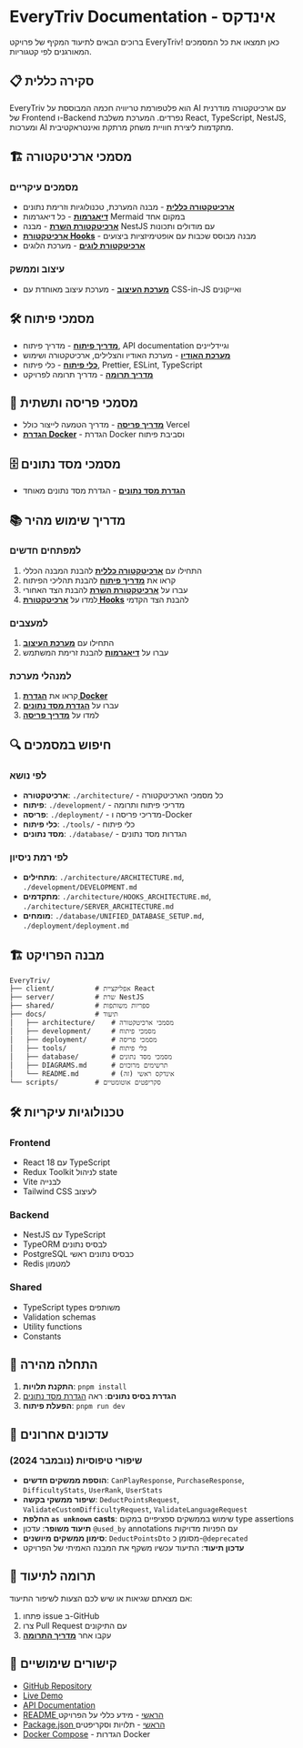 # EveryTriv Documentation - אינדקס

ברוכים הבאים לתיעוד המקיף של פרויקט EveryTriv! כאן תמצאו את כל המסמכים המאורגנים לפי קטגוריות.

## 📋 סקירה כללית

EveryTriv הוא פלטפורמת טריוויה חכמה המבוססת על AI עם ארכיטקטורה מודרנית של Frontend ו-Backend נפרדים. המערכת משלבת React, TypeScript, NestJS, ומערכות AI מתקדמות ליצירת חוויית משחק מרתקת ואינטראקטיבית.

## 🏗️ מסמכי ארכיטקטורה

### מסמכים עיקריים
- **[ארכיטקטורה כללית](./architecture/ARCHITECTURE.md)** - מבנה המערכת, טכנולוגיות וזרימת נתונים
- **[דיאגרמות](./DIAGRAMS.md)** - כל דיאגרמות Mermaid במקום אחד
- **[ארכיטקטורת השרת](./architecture/SERVER_ARCHITECTURE.md)** - מבנה NestJS עם מודולים ותכונות
- **[ארכיטקטורת Hooks](./architecture/HOOKS_ARCHITECTURE.md)** - מבנה מבוסס שכבות עם אופטימיזציות ביצועים
- **[ארכיטקטורת לוגים](./architecture/LOGGER_ARCHITECTURE.md)** - מערכת הלוגים

### עיצוב וממשק
- **[מערכת העיצוב](./architecture/DESIGN_SYSTEM.md)** - מערכת עיצוב מאוחדת עם CSS-in-JS ואייקונים

## 🛠️ מסמכי פיתוח

- **[מדריך פיתוח](./development/DEVELOPMENT.md)** - מדריך פיתוח, API documentation וגיידליינים
- **[מערכת האודיו](./development/AUDIO_SYSTEM.md)** - מערכת האודיו והצלילים, ארכיטקטורה ושימוש
- **[כלי פיתוח](./tools/DEVELOPMENT_TOOLS.md)** - כלי פיתוח, Prettier, ESLint, TypeScript
- **[מדריך תרומה](./development/contributing.md)** - מדריך תרומה לפרויקט


## 🚀 מסמכי פריסה ותשתית

- **[מדריך פריסה](./deployment/deployment.md)** - מדריך הטמעה לייצור כולל Vercel
- **[הגדרת Docker](./deployment/DOCKER_SETUP.md)** - הגדרת Docker וסביבת פיתוח

## 🗄️ מסמכי מסד נתונים

- **[הגדרת מסד נתונים](./database/UNIFIED_DATABASE_SETUP.md)** - הגדרת מסד נתונים מאוחד

## 📚 מדריך שימוש מהיר

### למפתחים חדשים
1. התחילו עם **[ארכיטקטורה כללית](./architecture/ARCHITECTURE.md)** להבנת המבנה הכללי
2. קראו את **[מדריך פיתוח](./development/DEVELOPMENT.md)** להבנת תהליכי הפיתוח
3. עברו על **[ארכיטקטורת השרת](./architecture/SERVER_ARCHITECTURE.md)** להבנת הצד האחורי
4. למדו על **[ארכיטקטורת Hooks](./architecture/HOOKS_ARCHITECTURE.md)** להבנת הצד הקדמי

### למעצבים
1. התחילו עם **[מערכת העיצוב](./architecture/DESIGN_SYSTEM.md)**
2. עברו על **[דיאגרמות](./DIAGRAMS.md)** להבנת זרימת המשתמש

### למנהלי מערכת
1. קראו את **[הגדרת Docker](./deployment/DOCKER_SETUP.md)**
2. עברו על **[הגדרת מסד נתונים](./database/UNIFIED_DATABASE_SETUP.md)**
3. למדו על **[מדריך פריסה](./deployment/deployment.md)**

## 🔍 חיפוש במסמכים

### לפי נושא
- **ארכיטקטורה**: `./architecture/` - כל מסמכי הארכיטקטורה
- **פיתוח**: `./development/` - מדריכי פיתוח ותרומה
- **פריסה**: `./deployment/` - מדריכי פריסה ו-Docker
- **כלי פיתוח**: `./tools/` - כלי פיתוח
- **מסד נתונים**: `./database/` - הגדרות מסד נתונים

### לפי רמת ניסיון
- **מתחילים**: `./architecture/ARCHITECTURE.md`, `./development/DEVELOPMENT.md`
- **מתקדמים**: `./architecture/HOOKS_ARCHITECTURE.md`, `./architecture/SERVER_ARCHITECTURE.md`
- **מומחים**: `./database/UNIFIED_DATABASE_SETUP.md`, `./deployment/deployment.md`

## 🏗️ מבנה הפרויקט

```
EveryTriv/
├── client/          # אפליקציית React
├── server/          # שרת NestJS
├── shared/          # ספריות משותפות
├── docs/            # תיעוד
│   ├── architecture/    # מסמכי ארכיטקטורה
│   ├── development/     # מסמכי פיתוח
│   ├── deployment/      # מסמכי פריסה
│   ├── tools/           # כלי פיתוח
│   ├── database/        # מסמכי מסד נתונים
│   ├── DIAGRAMS.md      # תרשימים מרוכזים
│   └── README.md        # אינדקס ראשי (זה)
└── scripts/         # סקריפטים אוטומטיים
```

## 🛠️ טכנולוגיות עיקריות

### Frontend
- React 18 עם TypeScript
- Redux Toolkit לניהול state
- Vite לבנייה
- Tailwind CSS לעיצוב

### Backend
- NestJS עם TypeScript
- TypeORM לבסיס נתונים
- PostgreSQL כבסיס נתונים ראשי
- Redis למטמון

### Shared
- TypeScript types משותפים
- Validation schemas
- Utility functions
- Constants

## 🚀 התחלה מהירה

1. **התקנת תלויות**: `pnpm install`
2. **הגדרת בסיס נתונים**: ראה [הגדרת מסד נתונים](./database/UNIFIED_DATABASE_SETUP.md)
3. **הפעלת פיתוח**: `pnpm run dev`

## 🔄 עדכונים אחרונים

### שיפורי טיפוסיות (נובמבר 2024)
- **הוספת ממשקים חדשים**: `CanPlayResponse`, `PurchaseResponse`, `DifficultyStats`, `UserRank`, `UserStats`
- **שיפור ממשקי בקשה**: `DeductPointsRequest`, `ValidateCustomDifficultyRequest`, `ValidateLanguageRequest`
- **החלפת `as unknown` casts**: שימוש בממשקים ספציפיים במקום type assertions
- **תיעוד משופר**: עדכון `@used_by` annotations עם הפניות מדויקות
- **סימון ממשקים מיושנים**: `DeductPointsDto` מסומן כ-`@deprecated`
- **עדכון תיעוד**: התיעוד עכשיו משקף את המבנה האמיתי של הפרויקט

## 📝 תרומה לתיעוד

אם מצאתם שגיאות או שיש לכם הצעות לשיפור התיעוד:

1. פתחו issue ב-GitHub
2. צרו Pull Request עם התיקונים
3. עקבו אחר **[מדריך התרומה](./development/contributing.md)**

## 🔗 קישורים שימושיים

- [GitHub Repository](https://github.com/IsraelRub/EveryTriv)
- [Live Demo](https://everytriv.com)
- [API Documentation](https://api.everytriv.com/docs)
- [README הראשי](../README.md) - מידע כללי על הפרויקט
- [Package.json הראשי](../package.json) - תלויות וסקריפטים
- [Docker Compose](../docker-compose.yaml) - הגדרות Docker
 
